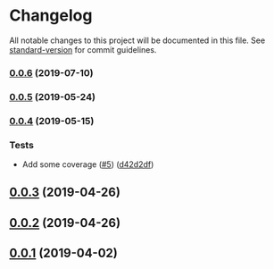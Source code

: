 # Changelog

All notable changes to this project will be documented in this file. See [standard-version](https://github.com/conventional-changelog/standard-version) for commit guidelines.

### [0.0.6](https://github.com/RomainMuller/pko/compare/v0.0.5...v0.0.6) (2019-07-10)



### [0.0.5](https://github.com/RomainMuller/pko/compare/v0.0.4...v0.0.5) (2019-05-24)



### [0.0.4](https://github.com/RomainMuller/pko/compare/v0.0.3...v0.0.4) (2019-05-15)


### Tests

* Add some coverage ([#5](https://github.com/RomainMuller/pko/issues/5)) ([d42d2df](https://github.com/RomainMuller/pko/commit/d42d2df))



## [0.0.3](https://github.com/RomainMuller/pko/compare/v0.0.2...v0.0.3) (2019-04-26)



## [0.0.2](https://github.com/RomainMuller/pko/compare/v0.0.1...v0.0.2) (2019-04-26)



## [0.0.1](https://github.com/RomainMuller/pko/tree/v0.0.1) (2019-04-02)
